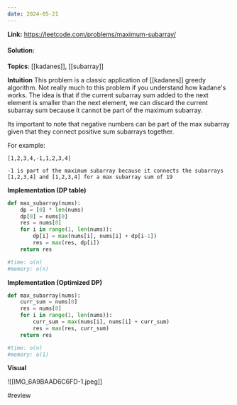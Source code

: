 ```yaml
---
date: 2024-05-21
---
```

**Link:** https://leetcode.com/problems/maximum-subarray/
#### Solution:

**Topics**: [[kadanes]], [[subarray]]

**Intuition**
This problem is a classic application of [[kadanes]] greedy algorithm. Not really much to this problem if you understand how kadane's works.  The idea is that if the current subarray sum added to the next element is smaller than the next element, we can discard the current subarray sum because it cannot be part of the maximum subarray. 

Its important to note that negative numbers can be part of the max subarray given that they connect positive sum subarrays together. 

For example:
```
[1,2,3,4,-1,1,2,3,4]

-1 is part of the maximum subarray because it connects the subarrays [1,2,3,4] and [1,2,3,4] for a max subarray sum of 19
```

**Implementation (DP table)** 
```python
def max_subarray(nums):
	dp = [0] * len(nums)
	dp[0] = nums[0]
	res = nums[0]
	for i in range(1, len(nums)):
		dp[i] = max(nums[i], nums[i] + dp[i-1]) 
		res = max(res, dp[i])
	return res

#time: o(n)
#memory: o(n)
```

**Implementation (Optimized DP)**
```python
def max_subarray(nums):
	curr_sum = nums[0]
	res = nums[0]
	for i in range(1, len(nums)):
		curr_sum = max(nums[i], nums[i] + curr_sum)
		res = max(res, curr_sum)
	return res

#time: o(n)
#memory: o(1)
```

**Visual** 

![[IMG_6A9BAAD6C6FD-1.jpeg]]

#review 


